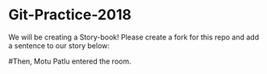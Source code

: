 # Git-Practice-2018
We will be creating a Story-book! Please create a fork for this repo and add a sentence to our story below:










#Then, Motu Patlu entered the room.
